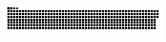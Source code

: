 <picture>
  <source media="(prefers-color-scheme: dark)" srcset="https://raw.githubusercontent.com/pengzhenghao/pengzhenghao/output/github-contribution-grid-snake-dark.svg">
  <source media="(prefers-color-scheme: light)" srcset="https://raw.githubusercontent.com/pengzhenghao/pengzhenghao/output/github-contribution-grid-snake.svg">
  <img alt="github contribution grid snake animation" src="https://raw.githubusercontent.com/pengzhenghao/pengzhenghao/output/github-contribution-grid-snake.svg">
</picture>

<!--
**qeryz/qeryz** is a ✨ _special_ ✨ repository because its `README.md` (this file) appears on your GitHub profile.

Here are some ideas to get you started:

- 🔭 I’m currently working on ...
- 🌱 I’m currently learning ...
- 👯 I’m looking to collaborate on ...
- 🤔 I’m looking for help with ...
- 💬 Ask me about ...
- 📫 How to reach me: ...
- 😄 Pronouns: ...
- ⚡ Fun fact: ...
-->
